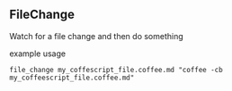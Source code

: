 FileChange
----------

Watch for a file change and then do something

example usage

	file_change my_coffescript_file.coffee.md "coffee -cb my_coffeescript_file.coffee.md"



